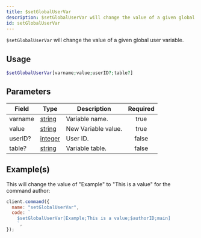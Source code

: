 ```yaml
---
title: $setGlobalUserVar
description: $setGlobalUserVar will change the value of a given global user variable.
id: setGlobalUserVar
---
```


`$setGlobalUserVar` will change the value of a given global user variable.

## Usage

```php
$setGlobalUserVar[varname;value;userID?;table?]
```

## Parameters

| Field   | Type                                                                                                | Description         | Required |
| ------- | --------------------------------------------------------------------------------------------------- | ------------------- | :------: |
| varname | [string](https://developer.mozilla.org/en-US/docs/Web/JavaScript/Reference/Global_Objects/String)   | Variable name.      |   true   |
| value   | [string](https://developer.mozilla.org/en-US/docs/Web/JavaScript/Reference/Global_Objects/String)   | New Variable value. |   true   |
| userID? | [integer](https://developer.mozilla.org/en-US/docs/Web/JavaScript/Reference/Global_Objects/Integer) | User ID.            |  false   |
| table?  | [string](https://developer.mozilla.org/en-US/docs/Web/JavaScript/Reference/Global_Objects/String)   | Variable table.     |  false   |

## Example(s)

This will change the value of "Example" to "This is a value" for the command author:

```javascript
client.command({
  name: "setGlobalUserVar",
  code: `
    $setGlobalUserVar[Example;This is a value;$authorID;main]
    `,
});
```
